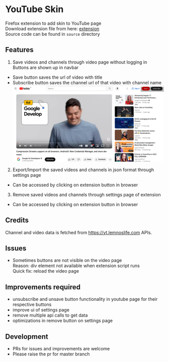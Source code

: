 # YouTube Skin
Firefox extension to add skin to YouTube page</br>
Download extension file from here: [extension](./latest-extension-file/yt_skin-1.0.10.xpi)</br>
Source code can be found in `source` directory

## Features
1. Save videos and channels through video page without logging in</br>
Buttons are shown up in navbar</br>
* Save button saves the url of video with title
* Subscribe button saves the channel url of that video with channel name
![Alt text](readme-assets/buttons.png)

2. Export/Import the saved videos and channels in json format through settings page
* Can be accessed by clicking on extension button in browser

3. Remove saved videos and channels through settings page of extension
* Can be accessed by clicking on extension button in browser

## Credits
Channel and video data is fetched from https://yt.lemnoslife.com APIs.

## Issues
* Sometimes buttons are not visible on the video page</br>
Reason: div element not available when extension script runs</br>
Quick fix: reload the video page</br>

## Improvements required
* unsubscribe and unsave button functionality in youtube page for their respective buttons
* improve ui of settings page
* remove multiple api calls to get data
* optimizations in remove button on settings page

## Development
* PRs for issues and improvements are welcome
* Please raise the pr for master branch
